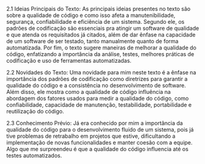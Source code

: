 2.1 Ideias Principais do Texto:
	As principais ideias presentes no texto são sobre a qualidade de código e como isso afeta a manutenibilidade, segurança, confiabilidade e eficiência de um sistema. Segundo ele, os padrões de codificação são essenciais pra atingir um software de qualidade e que atenda os requisitados já citados, além de dar ênfase na capacidade de um software de ser testado, tanto manualmente quanto de forma automatizada. Por fim, o texto sugere maneiras de melhorar a qualidade do código, enfatizando a importância da análise, testes, melhores práticas de codificação e uso de ferramentas automatizadas.

2.2 Novidades do Texto:
	Uma novidade para mim neste texto é a ênfase na importância dos padrões de codificação como diretrizes para garantir a qualidade do código e a consistência no desenvolvimento de software. Além disso, ele mostra como a qualidade de código influência na abordagem dos fatores usados para medir a qualidade do código, como confiabilidade, capacidade de manutenção, testabilidade, portabilidade e reutilização do código.

2.3 Conhecimento Prévio:
	Já era conhecido por mim a importância da qualidade do código para o desenvolvimento fluido de um sistema, pois já tive problemas de retrabalho em projetos que estive, dificultando a implementação de novas funcionalidades e manter coesão com a equipe. Algo que me surpreendeu é que a qualidade do código influencia até os testes automatizados.
